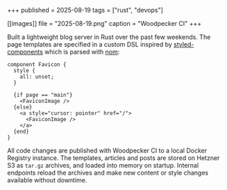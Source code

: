 +++
published = 2025-08-19
tags = ["rust", "devops"]

[[images]]
file = "2025-08-19.png"
caption = "Woodpecker CI"
+++

Built a lightweight blog server in Rust over the past few weekends. The page templates are specified in a custom DSL inspired by [styled-components](https://styled-components.com/) which is parsed with [nom](https://github.com/rust-bakery/nom):

```
component Favicon {
  style {
    all: unset;
  }

  {if page == "main"}
    <FaviconImage />
  {else}
    <a style="cursor: pointer" href="/">
      <FaviconImage />
    </a>
  {end}
}
```

All code changes are published with Woodpecker CI to a local Docker Registry instance. The templates, articles and posts are stored on Hetzner S3 as `tar.gz` archives, and loaded into memory on startup. Internal endpoints reload the archives and make new content or style changes available without downtime.
